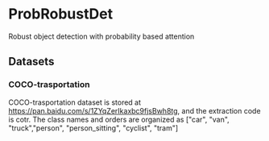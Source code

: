 # ProbRobustDet
Robust object detection with probability based attention

## Datasets
### COCO-trasportation
COCO-trasportation dataset is stored at https://pan.baidu.com/s/1ZYqZerIkaxbc9fjsBwh8tg, and the extraction code is cotr. The class names and orders are organized as ["car", "van", "truck","person", "person_sitting", "cyclist", "tram"]

